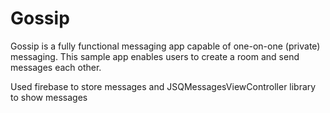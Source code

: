 # Gossip
Gossip is a fully functional messaging app capable of one-on-one (private) messaging. This sample app enables users to create a room and send messages each other. 

Used firebase to store messages and JSQMessagesViewController library to show messages 
